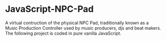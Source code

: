 # JavaScript-NPC-Pad
A virtual contruction of the physical NPC Pad, traditionally known as a Music Production Controller used by music producers, djs and beat makers. The following project is coded in pure vanilla JavaScript.
